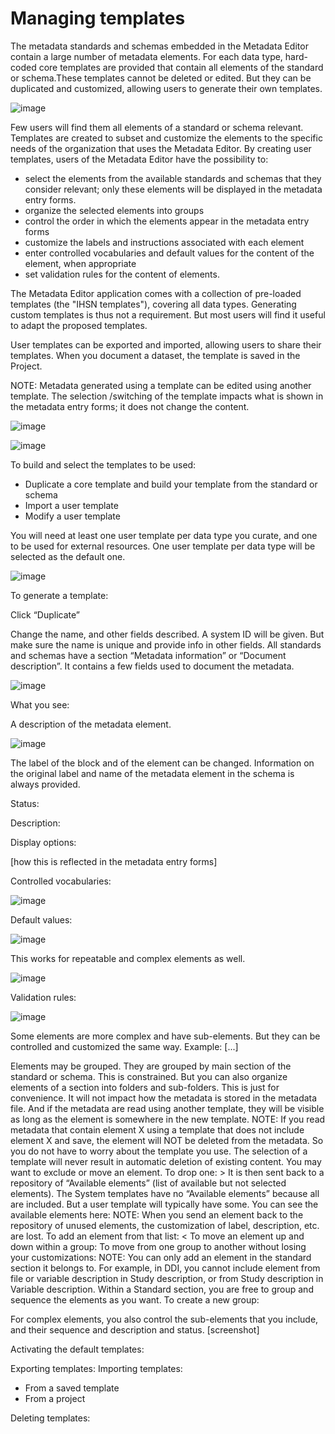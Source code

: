 # Managing templates 

The metadata standards and schemas embedded in the Metadata Editor contain a large number of metadata elements. For each data type, hard-coded core templates are provided that contain all elements of the standard or schema.These templates cannot be deleted or edited. But they can be duplicated and customized, allowing users to generate their own templates.

![image](https://user-images.githubusercontent.com/35276300/214394808-d752cb8e-b007-4642-9e16-e2cb26b16e91.png)

Few users will find them all elements of a standard or schema relevant. Templates are created to subset and customize the elements to the specific needs of the organization that uses the Metadata Editor. By creating user templates, users of the Metadata Editor have the possibility to: 
- select the elements from the available standards and schemas that they consider relevant; only these elements will be displayed in the metadata entry forms.
- organize the selected elements into groups
- control the order in which the elements appear in the metadata entry forms
- customize the labels and instructions associated with each element
- enter controlled vocabularies and default values for the content of the element, when appropriate
- set validation rules for the content of elements.

The Metadata Editor application comes with a collection of pre-loaded templates (the "IHSN templates"), covering all data types. Generating custom templates is thus not a requirement. But most users will find it useful to adapt the proposed templates.

User templates can be exported and imported, allowing users to share their templates. When you document a dataset, the template is saved in the Project.

NOTE: Metadata generated using a template can be edited using another template. The selection /switching of the template impacts what is shown in the metadata entry forms; it does not change the content.

![image](https://user-images.githubusercontent.com/35276300/214350230-d3c3bc73-3cb1-4652-918a-3517c1add1ce.png)


![image](https://user-images.githubusercontent.com/35276300/214386239-cb18dd2e-7184-4824-a02f-c2dbf0ab8ffe.png)

To build and select the templates to be used:
-	Duplicate a core template and build your template from the standard or schema
-	Import a user template
-	Modify a user template 

You will need at least one user template per data type you curate, and one to be used for external resources. One user template per data type will be selected as the default one.

![image](https://user-images.githubusercontent.com/35276300/214386279-82d6df69-4cf2-4694-bdfc-a8291a5c519a.png)

To generate a template:

Click “Duplicate”
 
Change the name, and other fields described. A system ID will be given. But make sure the name is unique and provide info in other fields.
All standards and schemas have a section “Metadata information” or “Document description”. It contains a few fields used to document the metadata.

![image](https://user-images.githubusercontent.com/35276300/214395038-cc7ac3e9-70f4-49b7-9b6c-18001bce3c9e.png)

What you see:

A description of the metadata element. 

![image](https://user-images.githubusercontent.com/35276300/214395275-46bb01e0-6a43-4973-a456-4e68693001ea.png)

The label of the block and of the element can be changed. Information on the original label and name of the metadata element in the schema is always provided.
 
Status:
 
Description:
 
Display options:
 
[how this is reflected in the metadata entry forms]


Controlled vocabularies:

![image](https://user-images.githubusercontent.com/35276300/214395449-bb8967db-8115-4ea4-8946-17313f3fb840.png)

 
Default values:

![image](https://user-images.githubusercontent.com/35276300/214395605-c5ec98d9-23db-48d5-badf-a37014273e9d.png)

This works for repeatable and complex elements as well.

![image](https://user-images.githubusercontent.com/35276300/214395688-f0805e52-7794-40fa-80f1-b5e98a1632e0.png)
 
Validation rules:
 
![image](https://user-images.githubusercontent.com/35276300/214395548-ef25e59a-18bb-4efa-a339-52c124c209e5.png)


Some elements are more complex and have sub-elements. But they can be controlled and customized the same way. Example:
[...]

Elements may be grouped. They are grouped by main section of the standard or schema. This is constrained. But you can also organize elements of a section into folders and sub-folders. This is just for convenience. It will not impact how the metadata is stored in the metadata file. And if the metadata are read using another template, they will be visible as long as the element is somewhere in the new template.
NOTE: If you read metadata that contain element X using a template that does not include element X and save, the element will NOT be deleted from the metadata. So you do not have to worry about the template you use. The selection of a template will never result in automatic deletion of existing content.
You may want to exclude or move an element. 
To drop one: >
It is then sent back to a repository of “Available elements” (list of available but not selected elements). The System templates have no “Available elements” because all are included. But a user template will typically have some.
You can see the available elements here:
NOTE: When you send an element back to the repository of unused elements, the customization of label, description, etc. are lost.
To add an element from that list: <
To move an element up and down within a group:
To move from one group to another without losing your customizations: 
NOTE: You can only add an element in the standard section it belongs to. For example, in DDI, you cannot include element from file or variable description in Study description, or from Study description in Variable description. Within a Standard section, you are free to group and sequence the elements as you want.
To create a new group:
 
For complex elements, you also control the sub-elements that you include, and their sequence and description and status.
[screenshot]

Activating the default templates:

Exporting templates:
Importing templates:
-	From a saved template
-	From a project

Deleting templates:

